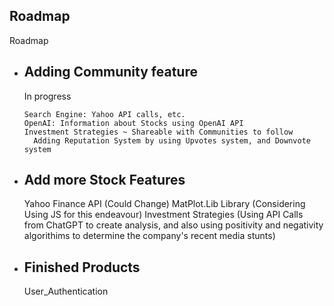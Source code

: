 
## Roadmap


Roadmap

- Adding Community feature
    - 
    In progress 
    
      Search Engine: Yahoo API calls, etc.
      OpenAI: Information about Stocks using OpenAI API
      Investment Strategies ~ Shareable with Communities to follow
        Adding Reputation System by using Upvotes system, and Downvote system
    

- Add more Stock Features
    -
    Yahoo Finance API (Could Change)
    MatPlot.Lib Library (Considering Using JS for this endeavour)
    Investment Strategies (Using API Calls from ChatGPT to create analysis, and also using positivity and negativity algorithims to determine the company's recent media stunts)
    

-  Finished Products
    - 
    User_Authentication
